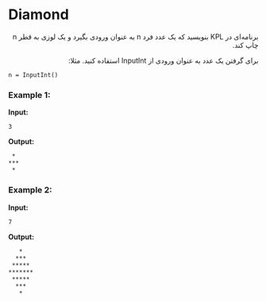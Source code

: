 <style> @import url('https://fonts.googleapis.com/css2?family=Lateef&display=swap'); </style>

# Diamond

<div dir="rtl">

برنامه‌ای در KPL بنویسید که یک عدد فرد n به عنوان ورودی بگیرد و یک لوزی به قطر n چاپ کند.

برای گرفتن یک عدد به عنوان ورودی از InputInt استفاده کنید. مثلا:
<div dir="ltr">
  
```
n = InputInt()
```
</div>

</div>

### Example 1:

**Input:**

```
3
```

**Output:**

```
 *
***
 *
```

### Example 2:

**Input:**

```
7
```

**Output:**

```
   *
  ***
 *****
*******
 *****
  ***
   *
```
